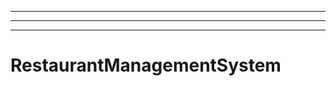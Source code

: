 ---------------------
----------------------------------------------------------------------------------------------------
----------------------------------------------------------------------------------------------------
# RestaurantManagementSystem
